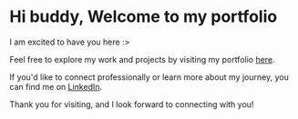 # Hi buddy, Welcome to my portfolio

I am excited to have you here :>

Feel free to explore my work and projects by visiting my portfolio [here](https://ash97531.github.io/portfolio/app/).

If you'd like to connect professionally or learn more about my journey, you can find me on [LinkedIn](https://www.linkedin.com/in/ashwani-kumar-0406961b9/).

Thank you for visiting, and I look forward to connecting with you!

